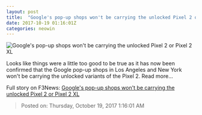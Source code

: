 ```yaml
---
layout: post
title:  "Google's pop-up shops won't be carrying the unlocked Pixel 2 or Pixel 2 XL"
date: 2017-10-19 01:16:01Z
categories: neowin
---
```


![Google's pop-up shops won't be carrying the unlocked Pixel 2 or Pixel 2 XL](https://cdn.neow.in/news/images/uploaded/2017/10/1507136639_screenshot_(40)_story.jpg)

Looks like things were a little too good to be true as it has now been confirmed that the Google pop-up shops in Los Angeles and New York won't be carrying the unlocked variants of the Pixel 2. Read more...


Full story on F3News: [Google's pop-up shops won't be carrying the unlocked Pixel 2 or Pixel 2 XL](http://www.f3nws.com/n/gDRbnF)

> Posted on: Thursday, October 19, 2017 1:16:01 AM
